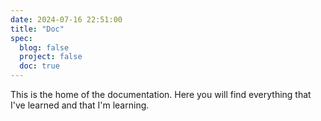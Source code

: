 ```yaml
---
date: 2024-07-16 22:51:00
title: "Doc"
spec:
  blog: false
  project: false
  doc: true
---
```


This is the home of the documentation. Here you will find everything that I've learned and that I'm learning.
